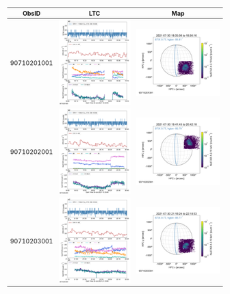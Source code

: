 | ObsID  |  LTC |  Map |
|---|---|---|
|90710201001|![](ltc_20210730_1800_90710201001_ngs.png)|![](map_20210730_1800_90710201001_ngs.png)|
|90710202001|![](ltc_20210730_1935_90710202001_ngs.png)|![](map_20210730_1935_90710202001_ngs.png)|
|90710203001|![](ltc_20210730_2110_90710203001_ngs.png)|![](map_20210730_2110_90710203001_ngs.png)|
